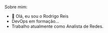 Sobre mim:

- 👋 Olá, eu sou o Rodrigo Reis
- DevOps em formação...
- Trabalho atualmente como Analista de Redes.


<!---
reisstech/reisstech is a ✨ special ✨ repository because its `README.md` (this file) appears on your GitHub profile.
You can click the Preview link to take a look at your changes.
--->
